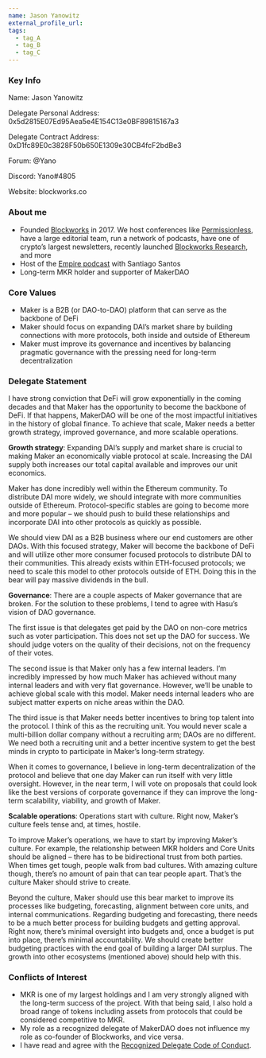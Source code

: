 ```yaml
---
name: Jason Yanowitz
external_profile_url:
tags:
  - tag_A
  - tag_B
  - tag_C
---
```


### Key Info

Name: Jason Yanowitz

Delegate Personal Address: 0x5d2815E07Ed95Aea5e4E154C13e0BF89815167a3

Delegate Contract Address: 
0xD1fc89E0c3828F50b650E1309e30CB4fcF2bdBe3

Forum: @Yano

Discord: Yano#4805

Website: blockworks.co


### About me

- Founded [Blockworks](https://blockworks.co/) in 2017. We host conferences like [Permissionless](https://blockworks.co/events/permissionless/), have a large editorial team, run a network of podcasts, have one of crypto’s largest newsletters, recently launched [Blockworks Research](https://www.blockworksresearch.com/), and more
- Host of the [Empire podcast](https://blockworks.co/podcasts/empire/) with Santiago Santos
- Long-term MKR holder and supporter of MakerDAO

### Core Values

- Maker is a B2B (or DAO-to-DAO) platform that can serve as the backbone of DeFi
- Maker should focus on expanding DAI’s market share by building connections with more protocols, both inside and outside of Ethereum
- Maker must improve its governance and incentives by balancing pragmatic governance with the pressing need for long-term decentralization

### Delegate Statement

I have strong conviction that DeFi will grow exponentially in the coming decades and that Maker has the opportunity to become the backbone of DeFi. If that happens, MakerDAO will be one of the most impactful initiatives in the history of global finance. To achieve that scale, Maker needs a better growth strategy, improved governance, and more scalable operations.

**Growth strategy**: Expanding DAI’s supply and market share is crucial to making Maker an economically viable protocol at scale. Increasing the DAI supply both increases our total capital available and improves our unit economics.

Maker has done incredibly well within the Ethereum community. To distribute DAI more widely, we should integrate with more communities outside of Ethereum. Protocol-specific stables are going to become more and more popular – we should push to build these relationships and incorporate DAI into other protocols as quickly as possible.

We should view DAI as a B2B business where our end customers are other DAOs. With this focused strategy, Maker will become the backbone of DeFi and will utilize other more consumer focused protocols to distribute DAI to their communities. This already exists within ETH-focused protocols; we need to scale this model to other protocols outside of ETH. Doing this in the bear will pay massive dividends in the bull.

**Governance**: There are a couple aspects of Maker governance that are broken. For the solution to these problems, I tend to agree with Hasu’s vision of DAO governance.

The first issue is that delegates get paid by the DAO on non-core metrics such as voter participation. This does not set up the DAO for success. We should judge voters on the quality of their decisions, not on the frequency of their votes. 

The second issue is that Maker only has a few internal leaders. I’m incredibly impressed by how much Maker has achieved without many internal leaders and with very flat governance. However, we’ll be unable to achieve global scale with this model. Maker needs internal leaders who are subject matter experts on niche areas within the DAO.

The third issue is that Maker needs better incentives to bring top talent into the protocol. I think of this as the recruiting unit. You would never scale a multi-billion dollar company without a recruiting arm; DAOs are no different. We need both a recruiting unit and a better incentive system to get the best minds in crypto to participate in Maker’s long-term strategy.

When it comes to governance, I believe in long-term decentralization of the protocol and believe that one day Maker can run itself with very little oversight. However, in the near term, I will vote on proposals that could look like the best versions of corporate governance if they can improve the long-term scalability, viability, and growth of Maker.

**Scalable operations**: Operations start with culture. Right now, Maker’s culture feels tense and, at times, hostile.

To improve Maker’s operations, we have to start by improving Maker’s culture. For example, the relationship between MKR holders and Core Units should be aligned – there has to be bidirectional trust from both parties. When times get tough, people walk from bad cultures. With amazing culture though, there’s no amount of pain that can tear people apart. That’s the culture Maker should strive to create.

Beyond the culture, Maker should use this bear market to improve its processes like budgeting, forecasting, alignment between core units, and internal communications. Regarding budgeting and forecasting, there needs to be a much better process for building budgets and getting approval. Right now, there’s minimal oversight into budgets and, once a budget is put into place, there’s minimal accountability. We should create better budgeting practices with the end goal of building a larger DAI surplus. The growth into other ecosystems (mentioned above) should help with this.


### Conflicts of Interest

- MKR is one of my largest holdings and I am very strongly aligned with the long-term success of the project. With that being said, I also hold a broad range of tokens including assets from protocols that could be considered competitive to MKR.
- My role as a recognized delegate of MakerDAO does not influence my role as co-founder of Blockworks, and vice versa.
- I have read and agree with the [Recognized Delegate Code of Conduct](https://manual.makerdao.com/governance/what-is-delegation/delegates-code).
